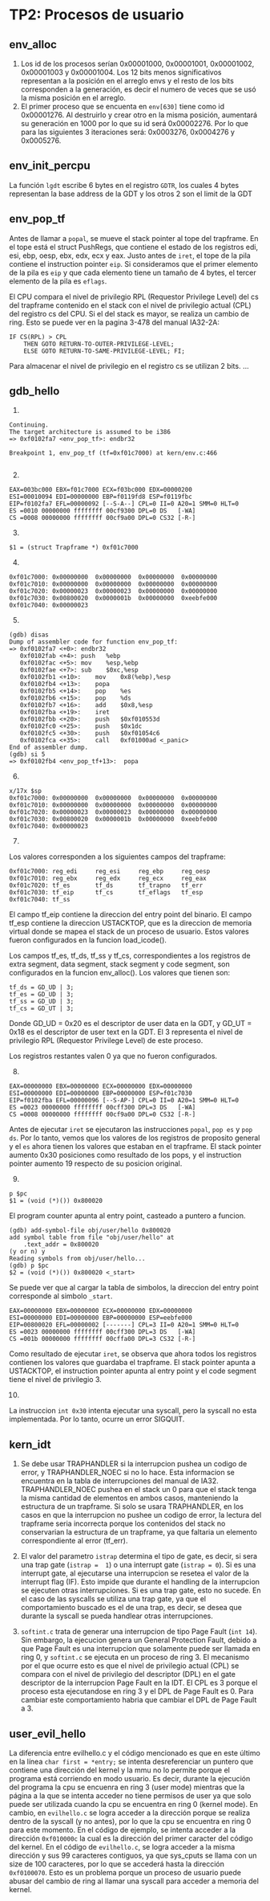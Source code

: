TP2: Procesos de usuario
========================

env_alloc
---------

1. Los id de los procesos serían 0x00001000, 0x00001001, 0x00001002, 0x00001003 y 0x00001004. Los 12 bits menos significativos representan a la posición en el arreglo envs y el resto de los bits corresponden a la generación, es decir el numero de veces que se usó la misma posición en el arreglo.
2. El primer proceso que se encuenta en `env[630]` tiene como id 0x00001276. Al destruirlo y crear otro en la misma posición, aumentará su generación en 1000 por lo que su id será 0x00002276. Por lo que para las siguientes 3 iteraciones será: 0x0003276, 0x0004276 y 0x0005276. 


env_init_percpu
---------------

La función `lgdt` escribe 6 bytes en el registro `GDTR`, los cuales 4 bytes representan la base address de la GDT y los otros 2 son el limit de la GDT 


env_pop_tf
----------
Antes de llamar a `popal`, se mueve el stack pointer al tope del trapframe. En el tope está el struct PushRegs, que contiene el estado de los registros edi, esi, ebp, oesp, ebx, edx, ecx y eax.
Justo antes de `iret`, el tope de la pila contiene el instruction pointer `eip`.
Si consideramos que el primer elemento de la pila es `eip` y que cada elemento tiene un tamaño de 4 bytes, el tercer elemento de la pila es `eflags`.


El CPU compara el nivel de privilegio RPL (Requestor Privilege Level) del cs del trapframe contenido en el stack con el nivel de privilegio actual (CPL) del registro cs del CPU. Si el del stack es mayor, se realiza un cambio de ring. Esto se puede ver en la pagina 3-478 del manual IA32-2A:
```
IF CS(RPL) > CPL
	THEN GOTO RETURN-TO-OUTER-PRIVILEGE-LEVEL;
	ELSE GOTO RETURN-TO-SAME-PRIVILEGE-LEVEL; FI;
```

Para almacenar el nivel de privilegio en el registro cs se utilizan 2 bits.
...


gdb_hello
---------

1.
```
Continuing.
The target architecture is assumed to be i386
=> 0xf0102fa7 <env_pop_tf>:	endbr32 

Breakpoint 1, env_pop_tf (tf=0xf01c7000) at kern/env.c:466


```

2.
```
EAX=003bc000 EBX=f01c7000 ECX=f03bc000 EDX=00000200
ESI=00010094 EDI=00000000 EBP=f0119fd8 ESP=f0119fbc
EIP=f0102fa7 EFL=00000092 [--S-A--] CPL=0 II=0 A20=1 SMM=0 HLT=0
ES =0010 00000000 ffffffff 00cf9300 DPL=0 DS   [-WA]
CS =0008 00000000 ffffffff 00cf9a00 DPL=0 CS32 [-R-]

```

3.
```
$1 = (struct Trapframe *) 0xf01c7000

```

4.
```
0xf01c7000:	0x00000000	0x00000000	0x00000000	0x00000000
0xf01c7010:	0x00000000	0x00000000	0x00000000	0x00000000
0xf01c7020:	0x00000023	0x00000023	0x00000000	0x00000000
0xf01c7030:	0x00800020	0x0000001b	0x00000000	0xeebfe000
0xf01c7040:	0x00000023

```
5.
```
(gdb) disas
Dump of assembler code for function env_pop_tf:
=> 0xf0102fa7 <+0>:	endbr32 
   0xf0102fab <+4>:	push   %ebp
   0xf0102fac <+5>:	mov    %esp,%ebp
   0xf0102fae <+7>:	sub    $0xc,%esp
   0xf0102fb1 <+10>:	mov    0x8(%ebp),%esp
   0xf0102fb4 <+13>:	popa   
   0xf0102fb5 <+14>:	pop    %es
   0xf0102fb6 <+15>:	pop    %ds
   0xf0102fb7 <+16>:	add    $0x8,%esp
   0xf0102fba <+19>:	iret   
   0xf0102fbb <+20>:	push   $0xf010553d
   0xf0102fc0 <+25>:	push   $0x1dc
   0xf0102fc5 <+30>:	push   $0xf01054c6
   0xf0102fca <+35>:	call   0xf01000ad <_panic>
End of assembler dump.
(gdb) si 5
=> 0xf0102fb4 <env_pop_tf+13>:	popa 

```
6.
```
x/17x $sp
0xf01c7000:	0x00000000	0x00000000	0x00000000	0x00000000
0xf01c7010:	0x00000000	0x00000000	0x00000000	0x00000000
0xf01c7020:	0x00000023	0x00000023	0x00000000	0x00000000
0xf01c7030:	0x00800020	0x0000001b	0x00000000	0xeebfe000
0xf01c7040:	0x00000023

```
7.
Los valores corresponden a los siguientes campos del trapframe:
```
0xf01c7000:	reg_edi		reg_esi		reg_ebp		reg_oesp
0xf01c7010:	reg_ebx		reg_edx		reg_ecx		reg_eax
0xf01c7020:	tf_es		tf_ds		tf_trapno	tf_err
0xf01c7030:	tf_eip		tf_cs		tf_eflags	tf_esp
0xf01c7040:	tf_ss
```

El campo tf_eip contiene la direccion del entry point del binario.
El campo tf_esp contiene la direccion USTACKTOP, que es la direccion de memoria virtual donde se mapea el stack de un proceso de usuario.
Estos valores fueron configurados en la funcion load_icode().

Los campos tf_es, tf_ds, tf_ss y tf_cs, correspondientes a los registros de extra segment, data segment, stack segment y code segment, son configurados en la funcion env_alloc().
Los valores que tienen son:

```
tf_ds = GD_UD | 3;
tf_es = GD_UD | 3;
tf_ss = GD_UD | 3;
tf_cs = GD_UT | 3;
```
Donde GD_UD = 0x20 es el descriptor de user data en la GDT, y GD_UT = 0x18 es el descriptor de user text en la GDT. El 3 representa el nivel de privilegio RPL (Requestor Privilege Level) de este proceso.

Los registros restantes valen 0 ya que no fueron configurados.

8.

```
EAX=00000000 EBX=00000000 ECX=00000000 EDX=00000000
ESI=00000000 EDI=00000000 EBP=00000000 ESP=f01c7030
EIP=f0102fba EFL=00000096 [--S-AP-] CPL=0 II=0 A20=1 SMM=0 HLT=0
ES =0023 00000000 ffffffff 00cff300 DPL=3 DS   [-WA]
CS =0008 00000000 ffffffff 00cf9a00 DPL=0 CS32 [-R-]

```
Antes de ejecutar `iret` se ejecutaron las instrucciones `popal`, `pop es` y `pop ds`. Por lo tanto, vemos que los valores de los registros de proposito general y el `es` ahora tienen los valores que estaban en el trapframe. El stack pointer aumento 0x30 posiciones como resultado de los pops, y el instruction pointer aumento 19 respecto de su posicion original.

9.

```
p $pc
$1 = (void (*)()) 0x800020
```

El program counter apunta al entry point, casteado a puntero a funcion.

```
(gdb) add-symbol-file obj/user/hello 0x800020
add symbol table from file "obj/user/hello" at
	.text_addr = 0x800020
(y or n) y
Reading symbols from obj/user/hello...
(gdb) p $pc
$2 = (void (*)()) 0x800020 <_start>

```

Se puede ver que al cargar la tabla de simbolos, la direccion del entry point corresponde al simbolo `_start`.

```
EAX=00000000 EBX=00000000 ECX=00000000 EDX=00000000
ESI=00000000 EDI=00000000 EBP=00000000 ESP=eebfe000
EIP=00800020 EFL=00000002 [-------] CPL=3 II=0 A20=1 SMM=0 HLT=0
ES =0023 00000000 ffffffff 00cff300 DPL=3 DS   [-WA]
CS =001b 00000000 ffffffff 00cffa00 DPL=3 CS32 [-R-]

```

Como resultado de ejecutar `iret`, se observa que ahora todos los registros contienen los valores que guardaba el trapframe. El stack pointer apunta a USTACKTOP, el instruction pointer apunta al entry point y el code segment tiene el nivel de privilegio 3.

10. 
La instruccion `int 0x30` intenta ejecutar una syscall, pero la syscall no esta implementada. Por lo tanto, ocurre un error SIGQUIT.

kern_idt
---------------

1. Se debe usar TRAPHANDLER si la interrupcion pushea un codigo de error, y TRAPHANDLER_NOEC si no lo hace. Esta informacion se encuentra en la tabla de interrupciones del manual de IA32. 
TRAPHANDLER_NOEC pushea en el stack un 0 para que el stack tenga la misma cantidad de elementos en ambos casos, manteniendo la estructura de un trapframe. Si solo se usara TRAPHANDLER, en los casos en que la interrupcion no pushee un codigo de error, la lectura del trapframe seria incorrecta porque los contenidos del stack no conservarian la estructura de un trapframe, ya que faltaria un elemento correspondiente al error (tf_err).

2. El valor del parametro `istrap` determina el tipo de gate, es decir, si sera una trap gate (`istrap =  1`) o una interrupt gate (`istrap = 0`).
Si es una interrupt gate, al ejecutarse una interrupcion se resetea el valor de la interrupt flag (IF). Esto impide que durante el handling de la interrupcion se ejecuten otras interrupciones.
Si es una trap gate, esto no sucede. 
En el caso de las syscalls se utiliza una trap gate, ya que el comportamiento buscado es el de una trap, es decir, se desea que durante la syscall se pueda handlear otras interrupciones.

3. `softint.c` trata de generar una interrupcion de tipo Page Fault (`int 14`). Sin embargo, la ejecucion genera un General Protection Fault, debido a que Page Fault es una interrupcion que solamente puede ser llamada en ring 0, y `softint.c` se ejecuta en un proceso de ring 3. El mecanismo por el que ocurre esto es que el nivel de privilegio actual (CPL) se compara con el nivel de privilegio del descriptor (DPL) en el gate descriptor de la interrupcion Page Fault en la IDT. El CPL es 3 porque el proceso esta ejecutandose en ring 3 y el DPL de Page Fault es 0.
Para cambiar este comportamiento habria que cambiar el DPL de Page Fault a 3.



user_evil_hello
---------------

La diferencia entre evilhello.c y el código mencionado es que en este último en la línea ` char first = *entry; ` se intenta desreferenciar un puntero que contiene una dirección del kernel y la mmu no lo permite porque el programa está corriendo en modo usuario.
Es decir, durante la ejecución del programa la cpu se encuenra en ring 3 (user mode) mientras que la página a la que se intenta acceder no tiene permisos de user ya que solo puede ser utilizada cuando la cpu se encuentra en ring 0 (kernel mode).
En cambio, en `evilhello.c` se logra acceder a la dirección porque se realiza dentro de la syscall (y no antes), por lo que la cpu se encuentra en ring 0 para este momento.
En el código de ejemplo, se intenta acceder a la dirección `0xf010000c` la cual es la dirección del primer caracter del código del kernel.
En el código de `evilhello.c`, se logra acceder a la misma dirección y sus 99 caracteres contiguos, ya que sys_cputs se llama con un size de 100 caracteres, por lo que se accederá hasta la dirección `0xf0100070`. Esto es un problema porque un proceso de usuario puede abusar del cambio de ring al llamar una syscall para acceder a memoria del kernel.